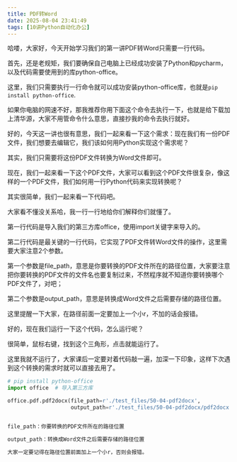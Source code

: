```yaml
---
title: PDF转Word
date: 2025-08-04 23:41:49
tags: [10讲Python自动化办公]
---
```

哈喽，大家好，今天开始学习我们的第一讲PDF转Word只需要一行代码。

首先，还是老规矩，我们要确保自己电脑上已经成功安装了Python和pycharm，以及代码需要使用到的库python-office。

这里，我们只需要执行一行命令就可以成功安装python-office库，也就是`pip install python-office`.

如果你电脑的网速不好，那我推荐你用下面这个命令去执行一下，也就是给下载加上清华源，大家不用管命令什么意思，直接抄我的命令去执行就好。

好的，今天这一讲也很有意思，我们一起来看一下这个需求：现在我们有一份PDF文件，我们想要去编辑它，我们该如何用Python实现这个需求呢？

其实，我们只需要将这份PDF文件转换为Word文件即可。

现在，我们一起来看一下这个PDF文件，大家可以看到这个PDF文件很复杂，像这样的一个PDF文件，我们如何用一行Python代码来实现转换呢？

其实很简单，我们一起来看一下代码吧。

大家看不懂没关系哈，我一行一行地给你们解释你们就懂了。

第一行代码是导入我们的第三方库office，使用import关键字来导入的。

第二行代码是最关键的一行代码，它实现了PDF文件转Word文件的操作，这里需要大家注意2个参数。

第一个参数是file_path，意思是你要转换的PDF文件所在的路径位置，大家要注意把你要转换的PDF文件的文件名也要复制过来，不然程序就不知道你要转换哪个PDF文件了，对吧；

第二个参数是output_path，意思是转换成Word文件之后需要存储的路径位置。

这里提醒一下大家，在路径前面一定要加上一个小r，不加的话会报错。

好的，现在我们运行一下这个代码，怎么运行呢？

很简单，鼠标右键，找到这个三角形，点击就能运行了。

这里我就不运行了，大家课后一定要对着代码敲一遍，加深一下印象，这样下次遇到这个转换的需求时就可以直接去用了。

```Python
# pip install python-office
import office  # 导入第三方库

office.pdf.pdf2docx(file_path=r'./test_files/50-04-pdf2docx',
                    output_path=r'./test_files/50-04-pdf2docx/pdf2docx')
```

```python

file_path：你要转换的PDF文件所在的路径位置

output_path：转换成Word文件之后需要存储的路径位置

大家一定要记得在路径位置前面加上一个小r，否则会报错。

```




